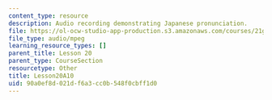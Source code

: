 ```yaml
---
content_type: resource
description: Audio recording demonstrating Japanese pronunciation.
file: https://ol-ocw-studio-app-production.s3.amazonaws.com/courses/21g-504-japanese-iv-spring-2009/90a0ef8d021df6a3cc0b548f0cbff1d0_Lesson20A10.mp3
file_type: audio/mpeg
learning_resource_types: []
parent_title: Lesson 20
parent_type: CourseSection
resourcetype: Other
title: Lesson20A10
uid: 90a0ef8d-021d-f6a3-cc0b-548f0cbff1d0
---
```


